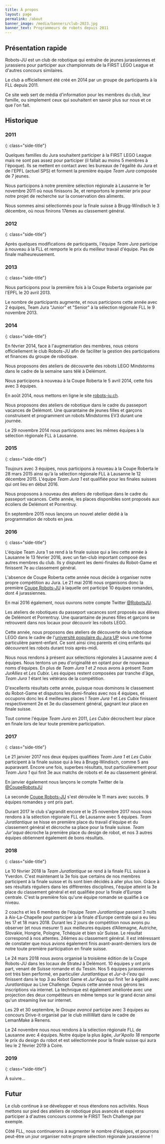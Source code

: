 ```yaml
---
title: À propos
layout: page
permalink: /about
banner_image: /media/banners/club-2023.jpg
banner_text: Programmeurs de robots depuis 2011
---
```


<div class="side-title"><span class="fa fa-info-circle"></span></div>

## Présentation rapide

Robots-JU est un club de robotique qui entraîne de jeunes jurassiennes et jurassiens pour participer aux championnats de la FIRST LEGO League et d'autres concours similaires.

Le club a officiellement été créé en 2014 par un groupe de participants à la FLL depuis 2011.

Ce site web sert de média d'information pour les membres du club, leur famille, ou simplement ceux qui souhaitent en savoir plus sur nous et ce que l'on fait.

## Historique

### 2011
{: class="side-title"}

Quelques familles du Jura souhaitent participer à la FIRST LEGO League mais ne sont pas assez pour participer (il fallait au moins 5 membres à l'époque). Ils se mettent en contact avec les bureaux de l'égalité du Jura et de l'EPFL (actuel SPS) et forment la première équipe *Team Jura* composée de 7 jeunes.

Nous participons à notre première sélection régionale à Lausanne le 1er novembre 2011 où nous finissons 3e, et remportons le premier prix pour notre projet de recherche sur la conservation des aliments.

Nous sommes ainsi sélectionnés pour la finale suisse à Brugg-Windisch le 3 décembre, où nous finirons 17èmes au classement général.

### 2012
{: class="side-title"}

Après quelques modifications de participants, l'équipe *Team Jura* participe à nouveau à la FLL et remporte le prix du meilleur travail d'équipe. Pas de finale malheureusement.

### 2013
{: class="side-title"}

Nous participons pour la première fois à la Coupe Roberta organisée par l'EPFL le 20 avril 2013.

Le nombre de participants augmente, et nous participons cette année avec 2 équipes, Team Jura "Junior" et "Senior" à la sélection régionale FLL le 9 novembre 2013.

### 2014
{: class="side-title"}

En février 2014, face à l'augmentation des membres, nous créons officiellement le club Robots-JU afin de faciliter la gestion des participations et finances du groupe de robotique.

Nous proposons des ateliers  de découverte des robots LEGO Mindstorms dans le cadre de la semaine sans télé à Delémont.

Nous participons à nouveau à la Coupe Roberta le 5 avril 2014, cette fois avec 3 équipes.

En août 2014, nous mettons en ligne le site [robots-ju.ch](https://robots-ju.ch/).

Nous proposons des ateliers de robotique dans le cadre du passeport vacances de Delémont. Une quarantaine de jeunes filles et garçons construisent et programment un robots Mindstorms EV3 durant une journée.

Le 29 novembre 2014 nous participons avec les mêmes équipes à la sélection régionale FLL à Lausanne.

### 2015
{: class="side-title"}

Toujours avec 3 équipes, nous participons à nouveau à la Coupe Roberta le 28 mars 2015 ainsi qu'à la sélection régionale FLL à Lausanne le 12 décembre 2015. L'équipe *Team Jura 1* est qualifiée pour les finales suisses qui ont lieu en début 2016.

Nous proposons à nouveau des ateliers de robotique dans le cadre du passeport vacances. Cette année, les places disponibles sont proposés aux écoliers de Delémont et Porrentruy.

En septembre 2015 nous lançons un nouvel atelier dédié à la programmation de robots en java.

### 2016
{: class="side-title"}

L'équipe Team Jura 1 se rend à la finale suisse qui a lieu cette année à Lausanne le 13 février 2016, avec un fan-club important composé des autres membres du club. Ils y disputent les demi-finales du Robot-Game et finissent 7e au classement général.

L'absence de Coupe Roberta cette année nous décide à organiser notre propre compétition au Jura. Le 21 mai 2016 nous organisons donc la première [Coupe Robots-JU](https://coupe.robots-ju.ch/) à laquelle ont participé 10 équipes romandes, dont 4 jurassiennes.

En mai 2016 également, nous ouvrons notre compte Twitter [@RobotsJU](https://twitter.com/RobotsJU).

Les ateliers de robotiques du passeport vacances sont proposés aux élèves de Delémont et Porrentruy. Une quarantaine de jeunes filles et garçons se retrouvent dans nos locaux pour découvrir les robots LEGO.

Cette année, nous proposons des ateliers de découverte de la robotique LEGO dans le cadre de l'[université populaire du Jura UP](http://www.upjurassienne.ch) sous une forme particulière parent-enfant. Ce sont ainsi cinq parents et cinq enfants qui découvrent les robots durant trois après-midi.

Nous nous rendons à présent aux sélections régionales à Lausanne avec 4 équipes. Nous tentons un peu d'originalité en optant pour de nouveaux noms d'équipes. En plus de *Team Jura 1* et *2* nous avons à présent *Team JurAllies* et *Les Cubix*. Les équipes restent composées par tranche d'âge, *Team Jura 1* étant les vétérans de la compétition.

D'excellents résultats cette année, puisque nous dominons le classement du Robot-Game et disputons les demi-finales avec nos 4 équipes, et occupons donc les 4 meilleures places ! *Team Jura 1* et *Les Cubix* finissent respectivement 2e et 3e du classement général, gagnant leur place en finale suisse.

Tout comme l'équipe *Team Jura* en 2011, *Les Cubix* décrochent leur place en finale lors de leur toute première participation.

### 2017
{: class="side-title"}

Le 21 janvier 2017 nos deux équipes qualifiées *Team Jura 1* et *Les Cubix* participent à la finale suisse qui à lieu à Brugg-Windisch, comme 5 ans auparavant. Encore une fois, superbes résultats, tout particulièrement pour *Team Jura 1* qui finit 3e aux matchs de robots et 4e au classement général.

En janvier également nous lançons le compte Twitter de la [@CoupeRobotsJU](https://twitter.com/CoupeRobotsJU)

La seconde [Coupe Robots-JU](https://coupe.robots-ju.ch/) s'est déroulée le 11 mars avec succès.
9 équipes romandes y ont pris part.

Durant 2017 le club s'agrandit encore et le 25 novembre 2017 nous nous rendons à la sélection régionale FLL de Lausanne avec 5 équipes.
*Team Juratlantique* se hisse en première place du travail d'équipe et du classement général et décroche sa place pour la finale suisse.
*Team Jur'aqua* décroche la première place du design de robot, et nos 3 autres équipes obtiennent également de bons résultats.

### 2018
{: class="side-title"}

Le 10 février 2018 la *Team Juratlantique* se rend à la finale FLL suisse à Yverdon.
C'est maintenant la 3e fois que certains de nos membres participent à la finale suisse et ils sont bien décidés à aller plus loin.
Grâce à ses résultats réguliers dans les différentes disciplines, l'équipe atteint la 3e place du classement général et est qualifiée pour la finale d'Europe centrale.
C'est la première fois qu'une équipe romande se qualifie à ce niveau.

2 coachs et les 6 membres de l'équipe *Team Juratlantique* passent 3 nuits à Aix-La-Chapelle pour participer à la finale d'Europe centrale qui a eu lieu les 17 et 18 mars 2018.
Durant les 2 jours de compétition nous avons pu observer (et nous mesurer !) aux meilleures équipes d’Allemagne, Autriche, Slovakie, Hongrie, Pologne, Tchéquie et bien sûr Suisse.
Le résultat correspond à nos attentes. 24èmes au classement général.
Il est intéressant de constater que nous avions également finis avant-avant-derniers lors de notre toute première participation en finale suisse.

Le 24 mars 2018 nous avons organisé la troisième édition de la Coupe Robots-JU dans les locaux de StrateJ à Delémont.
10 équipes y ont pris part, venant de Suisse romande et du Tessin.
Nos 5 équipes jurassiennes ont très bien performé, en particulier *Juratlantique* et *Jur-à-l'eau* qui finissent dans le top 3 au Robot Game et *Jur'Aqua* qui finit 1er à égalité avec *Juratlantique* au Live Challenge.
Depuis cette année nous gérons les inscriptions via internet.
La technique est également améliorée avec une projection des deux compétiteurs en même temps sur le grand écran ainsi qu'un streaming live sur internet.

Les 29 et 30 septembre, le *Groupe avancé* participe avec 3 équipes au concours Drive-it organisé par le club milliWatt dans le cadre de LemanMake à Renens.

Le 24 novembre nous nous rendons à la sélection régionale FLL de Lausanne avec 4 équipes.
Notre équipe la plus âgée, *Jur'Apollo 18* remporte le prix du design du robot et est sélectionnée pour la finale suisse qui aura lieu le 2 février 2019 à Coire.

### 2019
{: class="side-title"}

À suivre...

## Futur

Le club continue à se développer et nous étendons nos activités. Nous mettons sur pied des ateliers de robotique plus avancés et espérons participer à d'autres concours comme le FIRST Tech Challenge par exemple.

Côté FLL, nous continuerons à augmenter le nombre d'équipes, et pourrons peut-être un jour organiser notre propre sélection régionale jurassienne !
